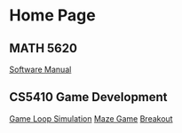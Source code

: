 # Home Page

## MATH 5620
[Software Manual](https://philipnelson5.github.io/MATH5620/SoftwareManual)

## CS5410 Game Development
[Game Loop Simulation](https://philipnelson5.github.io/class-projects/CS5410_GameDev/1-GameLoop/index.html)
[Maze Game](https://philipnelson5.github.io/class-projects/CS5410_GameDev/2-Maze/index.html)
[Breakout](https://philipnelson5.github.io/class-projects/CS5410_GameDev/3-Breakout/index.html)
